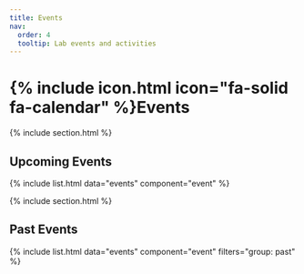 ```yaml
---
title: Events
nav:
  order: 4
  tooltip: Lab events and activities
---
```


# {% include icon.html icon="fa-solid fa-calendar" %}Events

{% include section.html %}

## Upcoming Events

{% include list.html data="events" component="event" %}

{% include section.html %}

## Past Events

{% include list.html data="events" component="event" filters="group: past" %}